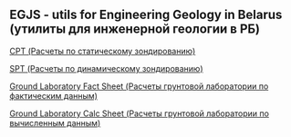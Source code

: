 ## EGJS - utils for Engineering Geology in Belarus (утилиты для инженерной геологии в РБ)

[CPT (Расчеты по статическому зондированию)](https://vcxz09876.github.io/egjs/examples/cptCalcTable.html)

[SPT (Расчеты по динамическому зондированию)](https://vcxz09876.github.io/egjs/examples/sptCalcTable.html)

[Ground Laboratory Fact Sheet (Расчеты грунтовой лаборатории по фактическим данным)](https://vcxz09876.github.io/egjs/examples/groundLabFact.html)

[Ground Laboratory Calc Sheet (Расчеты грунтовой лаборатории по вычисленным данным)](https://vcxz09876.github.io/egjs/examples/groundLabCalc.html)
